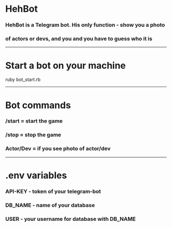 # HehBot
<h3>HehBot is a Telegram bot. His only function - show you a photo</h3>
<h3>of actors or devs, and you and you have to guess who it is</h3>

----
# Start a bot on your machine
ruby bot_start.rb

-----
# Bot  commands
<h3>/start = start the game</h3>
<h3>/stop = stop the game</h3>
<h3>Actor/Dev = if you see photo of actor/dev</h3>

----
# .env variables
<h3>API-KEY - token of your telegram-bot</h3>
<h3>DB_NAME - name of your database</h3>
<h3>USER - your username  for database with DB_NAME</h3>
